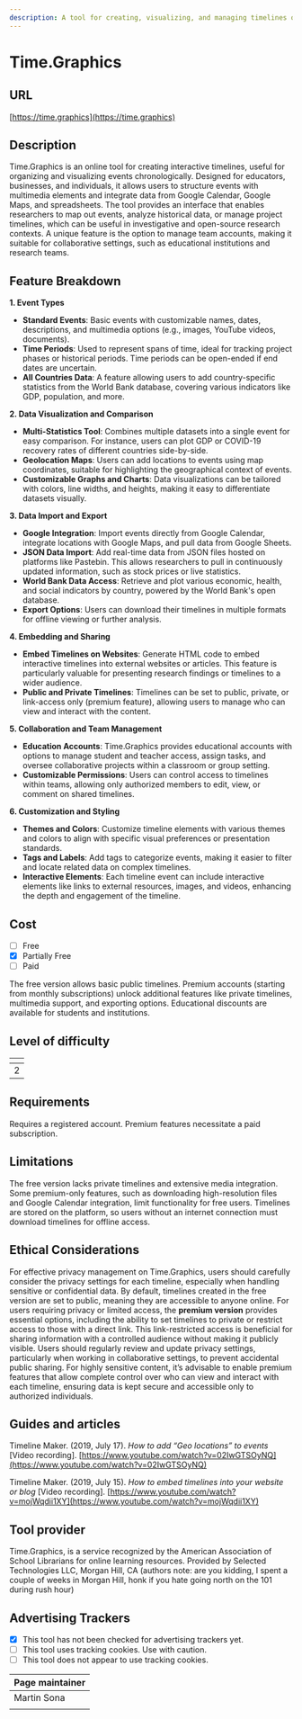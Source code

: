 ```yaml
---
description: A tool for creating, visualizing, and managing timelines online.
---
```


# Time.Graphics

## URL

[https://time.graphics](https://time.graphics)

## Description

Time.Graphics is an online tool for creating interactive timelines, useful for organizing and visualizing events chronologically. Designed for educators, businesses, and individuals, it allows users to structure events with multimedia elements and integrate data from Google Calendar, Google Maps, and spreadsheets. The tool provides an interface that enables researchers to map out events, analyze historical data, or manage project timelines, which can be useful in investigative and open-source research contexts. A unique feature is the option to manage team accounts, making it suitable for collaborative settings, such as educational institutions and research teams.

## Feature Breakdown

**1. Event Types**

* **Standard Events**: Basic events with customizable names, dates, descriptions, and multimedia options (e.g., images, YouTube videos, documents).
* **Time Periods**: Used to represent spans of time, ideal for tracking project phases or historical periods. Time periods can be open-ended if end dates are uncertain.
* **All Countries Data**: A feature allowing users to add country-specific statistics from the World Bank database, covering various indicators like GDP, population, and more.

**2. Data Visualization and Comparison**

* **Multi-Statistics Tool**: Combines multiple datasets into a single event for easy comparison. For instance, users can plot GDP or COVID-19 recovery rates of different countries side-by-side.
* **Geolocation Maps**: Users can add locations to events using map coordinates, suitable for highlighting the geographical context of events.
* **Customizable Graphs and Charts**: Data visualizations can be tailored with colors, line widths, and heights, making it easy to differentiate datasets visually.

**3. Data Import and Export**

* **Google Integration**: Import events directly from Google Calendar, integrate locations with Google Maps, and pull data from Google Sheets.
* **JSON Data Import**: Add real-time data from JSON files hosted on platforms like Pastebin. This allows researchers to pull in continuously updated information, such as stock prices or live statistics.
* **World Bank Data Access**: Retrieve and plot various economic, health, and social indicators by country, powered by the World Bank's open database.
* **Export Options**: Users can download their timelines in multiple formats for offline viewing or further analysis.

**4. Embedding and Sharing**

* **Embed Timelines on Websites**: Generate HTML code to embed interactive timelines into external websites or articles. This feature is particularly valuable for presenting research findings or timelines to a wider audience.
* **Public and Private Timelines**: Timelines can be set to public, private, or link-access only (premium feature), allowing users to manage who can view and interact with the content.

**5. Collaboration and Team Management**

* **Education Accounts**: Time.Graphics provides educational accounts with options to manage student and teacher access, assign tasks, and oversee collaborative projects within a classroom or group setting.
* **Customizable Permissions**: Users can control access to timelines within teams, allowing only authorized members to edit, view, or comment on shared timelines.

**6. Customization and Styling**

* **Themes and Colors**: Customize timeline elements with various themes and colors to align with specific visual preferences or presentation standards.
* **Tags and Labels**: Add tags to categorize events, making it easier to filter and locate related data on complex timelines.
* **Interactive Elements**: Each timeline event can include interactive elements like links to external resources, images, and videos, enhancing the depth and engagement of the timeline.

## Cost

* [ ] Free
* [x] Partially Free
* [ ] Paid

The free version allows basic public timelines. Premium accounts (starting from monthly subscriptions) unlock additional features like private timelines, multimedia support, and exporting options. Educational discounts are available for students and institutions​​.

## Level of difficulty

<table><thead><tr><th data-type="rating" data-max="5"></th></tr></thead><tbody><tr><td>2</td></tr></tbody></table>

## Requirements

Requires a registered account. Premium features necessitate a paid subscription.

## Limitations

The free version lacks private timelines and extensive media integration. Some premium-only features, such as downloading high-resolution files and Google Calendar integration, limit functionality for free users. Timelines are stored on the platform, so users without an internet connection must download timelines for offline access.

## Ethical Considerations

For effective privacy management on Time.Graphics, users should carefully consider the privacy settings for each timeline, especially when handling sensitive or confidential data. By default, timelines created in the free version are set to public, meaning they are accessible to anyone online. For users requiring privacy or limited access, the **premium version** provides essential options, including the ability to set timelines to private or restrict access to those with a direct link. This link-restricted access is beneficial for sharing information with a controlled audience without making it publicly visible. Users should regularly review and update privacy settings, particularly when working in collaborative settings, to prevent accidental public sharing. For highly sensitive content, it’s advisable to enable premium features that allow complete control over who can view and interact with each timeline, ensuring data is kept secure and accessible only to authorized individuals.

## Guides and articles

Timeline Maker. (2019, July 17). _How to add “Geo locations” to events_ \[Video recording]. [https://www.youtube.com/watch?v=02IwGTSOyNQ](https://www.youtube.com/watch?v=02IwGTSOyNQ)

Timeline Maker. (2019, July 15). _How to embed timelines into your website or blog_ \[Video recording]. [https://www.youtube.com/watch?v=mojWqdii1XY](https://www.youtube.com/watch?v=mojWqdii1XY)

## Tool provider

Time.Graphics, is a service recognized by the American Association of School Librarians for online learning resources. Provided by Selected Technologies LLC, Morgan Hill, CA (authors note: are you kidding, I spent a couple of weeks in Morgan Hill, honk if you hate going north on the 101 during rush hour)

## Advertising Trackers

* [x] This tool has not been checked for advertising trackers yet.
* [ ] This tool uses tracking cookies. Use with caution.
* [ ] This tool does not appear to use tracking cookies.

| Page maintainer |
| --------------- |
| Martin Sona     |
|                 |
